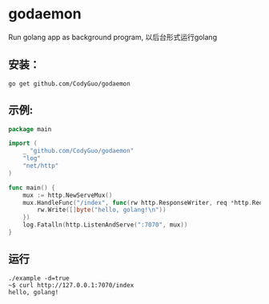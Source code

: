 godaemon
========

Run golang app as background program, 以后台形式运行golang

## 安装：

```
go get github.com/CodyGuo/godaemon
```

## 示例:

```go
package main

import (
	_ "github.com/CodyGuo/godaemon"
	"log"
	"net/http"
)

func main() {
	mux := http.NewServeMux()
	mux.HandleFunc("/index", func(rw http.ResponseWriter, req *http.Request) {
		rw.Write([]byte("hello, golang!\n"))
	})
	log.Fatalln(http.ListenAndServe(":7070", mux))
}
```

## 运行

```
./example -d=true
~$ curl http://127.0.0.1:7070/index
hello, golang!
```
